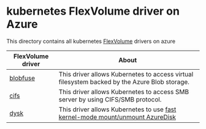 # kubernetes FlexVolume driver on Azure
This directory contains all kubernetes [FlexVolume](https://kubernetes.io/docs/concepts/storage/volumes/#flexvolume) drivers on azure

| FlexVolume driver | About |
| ---- | ---- |
| [blobfuse](./blobfuse) | This driver allows Kubernetes to access virtual filesystem backed by the Azure Blob storage. |
| [cifs](./cifs) | This driver allows Kubernetes to access SMB server by using CIFS/SMB protocol. |
| [dysk](./dysk) | This driver allows Kubernetes to use [fast kernel-mode mount/unmount AzureDisk](https://github.com/khenidak/dysk) |
